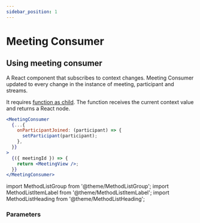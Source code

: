 ```yaml
---
sidebar_position: 1
---
```


# Meeting Consumer

## Using meeting consumer

A React component that subscribes to context changes. Meeting Consumer updated to every change in the instance of meeting, participant and streams.

It requires <a href="https://reactjs.org/docs/render-props.html#using-props-other-than-render">function as child</a>. The function receives the current context value and returns a React node.

```jsx title="Meeting Provider"
<MeetingConsumer
  {...{
    onParticipantJoined: (participant) => {
      setParticipant(participant);
    },
  }}
>
  {({ meetingId }) => {
    return <MeetingView />;
  }}
</MeetingConsumer>
```

import MethodListGroup from '@theme/MethodListGroup';
import MethodListItemLabel from '@theme/MethodListItemLabel';
import MethodListHeading from '@theme/MethodListHeading';

### Parameters

<MethodListGroup>
  <MethodListItemLabel name="__namedParameters" option={"required"} type={"object"} >
    <MethodListGroup>
      <MethodListHeading heading="Parameters" />
      <MethodListItemLabel name="onParticipantJoined(participant)" option={"optional"} type={"event"} />
      <MethodListItemLabel name="onParticipantLeft(participant)" option={"optional"} type={"event"} />
      <MethodListItemLabel name="onSpeakerChanged(activeSpeakerId)" option={"optional"} type={"event"} />
      <MethodListItemLabel name="onPresenterChanged(presenterId)" option={"optional"} type={"event"} />
      <MethodListItemLabel name="onMainParticipantChanged(participant)" option={"optional"} type={"event"} />
      <MethodListItemLabel name="onEntryRequested(participantId, name)" option={"optional"} type={"event"} />
      <MethodListItemLabel name="onEntryResponded(participantId, name)" option={"optional"} type={"event"} />
      <MethodListItemLabel name="onRecordingStarted()" option={"optional"} type={"event"} />
      <MethodListItemLabel name="onRecordingStopped()" option={"optional"} type={"event"} />
      <MethodListItemLabel name="onChatMessage(data)" option={"optional"} type={"event"} />
      <MethodListItemLabel name="onMeetingJoined()" option={"optional"} type={"event"} />
      <MethodListItemLabel name="onMeetingLeft()" option={"optional"} type={"event"} />
      <MethodListItemLabel name="function as child" option={"optional"} type={"function"} description="You can subscribe to all the function and properties." >
      </MethodListItemLabel>
    </MethodListGroup>
  </MethodListItemLabel>
</MethodListGroup>
